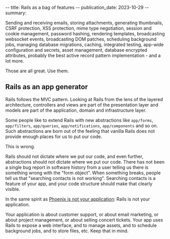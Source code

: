 -- title: Rails as a bag of features
-- publication_date: 2023-10-29
-- summary:

Sending and receiving emails, storing attachments, generating thumbnails, CSRF protection, XSS protection, mime type negotiation, session and cookie management, password hashing, rendering templates, broadcasting websocket events, broadcasting DOM patches, scheduling background jobs, managing database migrations, caching, integrated testing, app-wide configuration and secrets, asset management, database encrypted attributes, probably the best active record pattern implementation - and a lot more.

Those are all great. Use them.

## Rails as an app generator

Rails follows the MVC pattern. Looking at Rails from the lens of the layered architecture, controllers and views are part of the presentation layer and models are part of the application, domain and infrastructure layer.

Some people like to extend Rails with new abstractions like `app/forms`, `app/filters`, `app/queries`, `app/notifications`, `app/components` and so on. Such abstractions are born out of the feeling that vanilla Rails does not provide enough places for us to put our code.

This is wrong.

Rails should not dictate where we put our code, and even further, abstractions should not dictate where we put our code. There has not been a single bug report in software history from a user telling us there is something wrong with the "form object". When something breaks, people tell us that "searching contacts is not working". Searching contacts is a feature of your app, and your code structure should make that clearly visible.

In the same spirit as [Phoenix is not your application](https://www.youtube.com/watch?v=lDKCSheBc-8): Rails is not your application.

Your application is about customer support, or about email marketing, or about project management, or about selling concert tickets. Your app uses Rails to expose a web interface, and to manage assets, and to schedule background jobs, and to store files, etc. Keep that in mind.

